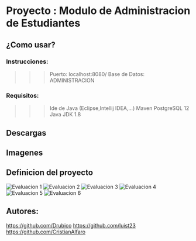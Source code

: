 # Proyecto : Modulo de Administracion de Estudiantes
## ¿Como usar?
### Instrucciones:
>>> Puerto: localhost:8080/
>>> Base de Datos: ADMINISTRACION

### Requisitos:
>>> Ide de Java (Eclipse,Intellij IDEA,...)
>>> Maven
>>> PostgreSQL 12
>>> Java JDK 1.8


## Descargas

## Imagenes


## Definicion del proyecto
![Evaluacion 1](https://raw.githubusercontent.com/00121117-Archivos/PNC-Archivos/master/Proyecto/E1.jpg)
![Evaluacion 2](https://raw.githubusercontent.com/00121117-Archivos/PNC-Archivos/master/Proyecto/E2.jpg)
![Evaluacion 3](https://raw.githubusercontent.com/00121117-Archivos/PNC-Archivos/master/Proyecto/E3.jpg)
![Evaluacion 4](https://raw.githubusercontent.com/00121117-Archivos/PNC-Archivos/master/Proyecto/E4.jpg)
![Evaluacion 5](https://raw.githubusercontent.com/00121117-Archivos/PNC-Archivos/master/Proyecto/E5.jpg)
![Evaluacion 6](https://raw.githubusercontent.com/00121117-Archivos/PNC-Archivos/master/Proyecto/E6.jpg)


## Autores:

https://github.com/Drubico
https://github.com/luist23
https://github.com/CristianAlfaro
